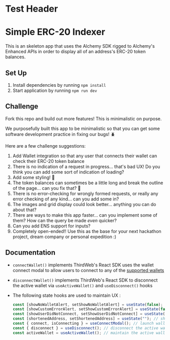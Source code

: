 # Test Header

# Simple ERC-20 Indexer

This is an skeleton app that uses the Alchemy SDK rigged to Alchemy's Enhanced APIs in order to display all of an address's ERC-20 token balances.

## Set Up

1. Install dependencies by running `npm install`
2. Start application by running `npm run dev`

## Challenge

Fork this repo and build out more features! This is minimalistic on purpose.

We purposefully built this app to be minimalistic so that you can get some software development practice in fixing our bugs! 🪲

Here are a few challenge suggestions:

1. Add Wallet integration so that any user that connects their wallet can check their ERC-20 token balance
2. There is no indication of a request in progress... that's bad UX! Do you think you can add some sort of indication of loading?
3. Add some styling! 🎨
4. The token balances can sometimes be a little long and break the outline of the page... can you fix that? 🔧
5. There is no error-checking for wrongly formed requests, or really any error checking of any kind... can you add some in?
6. The images and grid display could look better... anything you can do about that?
7. There are ways to make this app faster... can you implement some of them? How can the query be made _even_ quicker?
8. Can you add ENS support for inputs?
9. Completely open-ended!! Use this as the base for your next hackathon project, dream company or personal expedition :)

## Documentation

- `connectWallet()` implements ThirdWeb's React SDK uses the wallet connect modal to allow users to connect to any of the [supported wallets](https://portal.thirdweb.com/typescript/v5/supported-wallets)

- `disconnectWallet()` implements ThirdWeb's React SDK to disconnect the active wallet via `useActiveWallet()` and `useDisconnect()` hooks

- The following state hooks are used to maintain UX :
  ```jsx
  const [showNoWalletAlert, setShowNoWalletAlert] = useState(false); // Show alert if no wallet is connected
  const [showCustomErrorAlert, setShowCustomErrorAlert] = useState(false); // Show alert if an unexpected error occured and asks user to contact dev
  const [showUserDidNotConnect, setShowUserDidNotConnect] = useState(false); // Show alert if user did not connect
  const [shortenedAddress, setShortenedAddress] = useState(""); // shorten the wallet address so UI doesn't break
  const { connect, isConnecting } = useConnectModal(); // launch wallet connect modal
  const { disconnect } = useDisconnect(); // disconnect the active wallet
  const activeWallet = useActiveWallet(); // maintain the active wallet
  ```
